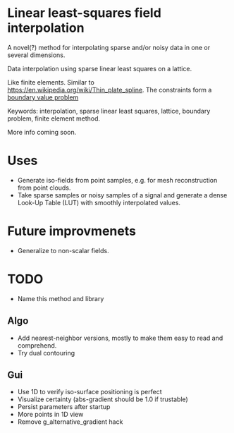 # Linear least-squares field interpolation
A novel(?) method for interpolating sparse and/or noisy data in one or several dimensions.

Data interpolation using sparse linear least squares on a lattice.

Like finite elements. Similar to https://en.wikipedia.org/wiki/Thin_plate_spline.
The constraints form a [boundary value problem](https://en.wikipedia.org/wiki/Boundary_value_problem)

Keywords:
interpolation, sparse linear least squares, lattice, boundary problem, finite element method.

More info coming soon.

# Uses
* Generate iso-fields from point samples, e.g. for mesh reconstruction from point clouds.
* Take sparse samples or noisy samples of a signal and generate a dense Look-Up Table (LUT) with smoothly interpolated values.

# Future improvmenets
* Generalize to non-scalar fields.

# TODO
* Name this method and library

## Algo
* Add nearest-neighbor versions, mostly to make them easy to read and comprehend.
* Try dual contouring

## Gui
* Use 1D to verify iso-surface positioning is perfect
* Visualize certainty (abs-gradient should be 1.0 if trustable)
* Persist parameters after startup
* More points in 1D view
* Remove g_alternative_gradient hack
